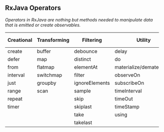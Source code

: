 ## RxJava Operators


*Operators in RxJava are nothing but methods needed to manipulate data that is emitted or create observables.*


|Creational|Transforming|Filtering|Utility|Arithmetic|Combining|Conditional &Boolean 
|--|--| --|--|--|--|--|
|create|buffer|debounce|delay|average|combineLatest|all
|defer| map|distinct|do|count|join|amb
|from|flatmap|elementAt|materialize/dematerialize|sum|merge|contains
| interval|switchmap|filter|observeOn|max|concat|defaultIfEmpty
|just|groupby|ignoreElements|subscribeOn|min|zip|sequenceEqual
|range|scan|sample|timeInterval|reduce|switchOnNext|skipUntil
| repeat|| skip|timeOut|||skipWhile
|timer|| skiplast|timeStamp|||takeWhile
|||take|using|||takeUntil
|||takelast||||